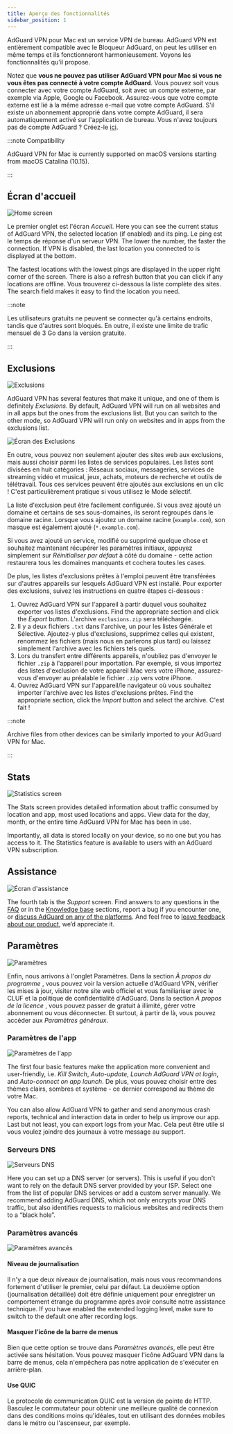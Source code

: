 ```yaml
---
title: Aperçu des fonctionnalités
sidebar_position: 1
---
```


AdGuard VPN pour Mac est un service VPN de bureau. AdGuard VPN est entièrement compatible avec le Bloqueur AdGuard, on peut les utiliser en même temps et ils fonctionneront harmonieusement. Voyons les fonctionnalités qu'il propose.

Notez que **vous ne pouvez pas utiliser AdGuard VPN pour Mac si vous ne vous êtes pas connecté à votre compte AdGuard**. Vous pouvez soit vous connecter avec votre compte AdGuard, soit avec un compte externe, par exemple via Apple, Google ou Facebook. Assurez-vous que votre compte externe est lié à la même adresse e-mail que votre compte AdGuard. S'il existe un abonnement approprié dans votre compte AdGuard, il sera automatiquement activé sur l'application de bureau. Vous n'avez toujours pas de compte AdGuard ? Créez-le [ici](https://auth.adguard.com/registration.html).

:::note Compatibility

AdGuard VPN for Mac is currently supported on macOS versions starting from macOS Catalina (10.15).

:::

## Écran d'accueil

![Home screen](https://cdn.adguardvpn.com/content/kb/vpn/mac/vpn_main_new_en.jpeg)

Le premier onglet est l'écran *Accueil*. Here you can see the current status of AdGuard VPN, the selected location (if enabled) and its ping. Le ping est le temps de réponse d'un serveur VPN. The lower the number, the faster the connection. If VPN is disabled, the last location you connected to is displayed at the bottom.

The fastest locations with the lowest pings are displayed in the upper right corner of the screen. There is also a refresh button that you can click if any locations are offline. Vous trouverez ci-dessous la liste complète des sites. The search field makes it easy to find the location you need.

:::note

Les utilisateurs gratuits ne peuvent se connecter qu'à certains endroits, tandis que d'autres sont bloqués. En outre, il existe une limite de trafic mensuel de 3 Go dans la version gratuite.

:::

## Exclusions

![Exclusions](https://cdn.adguardvpn.com/content/kb/vpn/mac/exclusions_new_en.png)

AdGuard VPN has several features that make it unique, and one of them is definitely *Exclusions*. By default, AdGuard VPN will run on all websites and in all apps but the ones from the exclusions list. But you can switch to the other mode, so AdGuard VPN will run only on websites and in apps from the exclusions list.

![Écran des Exclusions](https://cdn.adguardvpn.com/content/kb/vpn/mac/services_new_en.png)

En outre, vous pouvez non seulement ajouter des sites web aux exclusions, mais aussi choisir parmi les listes de services populaires. Les listes sont divisées en huit catégories : Réseaux sociaux, messageries, services de streaming vidéo et musical, jeux, achats, moteurs de recherche et outils de télétravail. Tous ces services peuvent être ajoutés aux exclusions en un clic ! C'est particulièrement pratique si vous utilisez le Mode sélectif.

La liste d'exclusion peut être facilement configurée. Si vous avez ajouté un domaine et certains de ses sous-domaines, ils seront regroupés dans le domaine racine. Lorsque vous ajoutez un domaine racine (`example.com`), son masque est également ajouté (`*.example.com`).

Si vous avez ajouté un service, modifié ou supprimé quelque chose et souhaitez maintenant récupérer les paramètres initiaux, appuyez simplement sur *Réinitialiser par défaut* à côté du domaine - cette action restaurera tous les domaines manquants et cochera toutes les cases.

De plus, les listes d'exclusions prêtes à l'emploi peuvent être transférées sur d'autres appareils sur lesquels AdGuard VPN est installé. Pour exporter des exclusions, suivez les instructions en quatre étapes ci-dessous :

1. Ouvrez AdGuard VPN sur l'appareil à partir duquel vous souhaitez exporter vos listes d'exclusions. Find the appropriate section and click the *Export* button. L'archive `exclusions.zip` sera téléchargée.
2. Il y a deux fichiers `.txt` dans l'archive, un pour les listes Générale et Sélective. Ajoutez-y plus d'exclusions, supprimez celles qui existent, renommez les fichiers (mais nous en parlerons plus tard) ou laissez simplement l'archive avec les fichiers tels quels.
3. Lors du transfert entre différents appareils, n'oubliez pas d'envoyer le fichier `.zip` à l'appareil pour importation. Par exemple, si vous importez des listes d'exclusion de votre appareil Mac vers votre iPhone, assurez-vous d'envoyer au préalable le fichier `.zip` vers votre iPhone.
4. Ouvrez AdGuard VPN sur l'appareil/le navigateur où vous souhaitez importer l'archive avec les listes d'exclusions prêtes. Find the appropriate section, click the *Import* button and select the archive. C'est fait !

:::note

Archive files from other devices can be similarly imported to your AdGuard VPN for Mac.

:::

## Stats

![Statistics screen](https://cdn.adguardvpn.com/content/kb/vpn/mac/statistics_en.png)

The Stats screen provides detailed information about traffic consumed by location and app, most used locations and apps. View data for the day, month, or the entire time AdGuard VPN for Mac has been in use.

Importantly, all data is stored locally on your device, so no one but you has access to it. The Statistics feature is available to users with an AdGuard VPN subscription.

## Assistance

![Écran d'assistance](https://cdn.adguardvpn.com/content/kb/vpn/mac/support_new_en.png)

The fourth tab is the *Support* screen. Find answers to any questions in the [FAQ](https://adguard-vpn.com/welcome.html#faq) or in the [Knowledge base](/) sections, report a bug if you encounter one, or [discuss AdGuard on any of the platforms](https://adguard.com/discuss.html). And feel free to [leave feedback about our product](https://surveys.adguard.com/vpn_mac/form.html), we’d appreciate it.

## Paramètres

![Paramètres](https://cdn.adguardvpn.com/content/kb/vpn/mac/settings_new_en.png)

Enfin, nous arrivons à l'onglet Paramètres. Dans la section *À propos du programme* , vous pouvez voir la version actuelle d'AdGuard VPN, vérifier les mises à jour, visiter notre site web officiel et vous familiariser avec le CLUF et la politique de confidentialité d'AdGuard. Dans la section *À propos de la licence* , vous pouvez passer de gratuit à illimité, gérer votre abonnement ou vous déconnecter. Et surtout, à partir de là, vous pouvez accéder aux *Paramètres généraux*.

### Paramètres de l'app

![Paramètres de l'app](https://cdn.adguardvpn.com/content/kb/vpn/mac/general-settings_new_en.png)

The first four basic features make the application more convenient and user-friendly, i.e. *Kill Switch*, *Auto-update*, *Launch AdGuard VPN at login*, and *Auto-connect on app launch*. De plus, vous pouvez choisir entre des thèmes clairs, sombres et système - ce dernier correspond au thème de votre Mac.

You can also allow AdGuard VPN to gather and send anonymous crash reports, technical and interaction data in order to help us improve our app. Last but not least, you can export logs from your Mac. Cela peut être utile si vous voulez joindre des journaux à votre message au support.

### Serveurs DNS

![Serveurs DNS](https://cdn.adguardvpn.com/content/kb/vpn/mac/dns_new_en.png)

Here you can set up a DNS server (or servers). This is useful if you don't want to rely on the default DNS server provided by your ISP. Select one from the list of popular DNS services or add a custom server manually. We recommend adding AdGuard DNS, which not only encrypts your DNS traffic, but also identifies requests to malicious websites and redirects them to a “black hole”.

### Paramètres avancés

![Paramètres avancés](https://cdn.adguardvpn.com/content/kb/vpn/mac/advanced-settings_new_en.png)

#### Niveau de journalisation

Il n'y a que deux niveaux de journalisation, mais nous vous recommandons fortement d'utiliser le premier, celui par défaut. La deuxième option (journalisation détaillée) doit être définie uniquement pour enregistrer un comportement étrange du programme après avoir consulté notre assistance technique. If you have enabled the extended logging level, make sure to switch to the default one after recording logs.

#### Masquer l’icône de la barre de menus

Bien que cette option se trouve dans *Paramètres avancés*, elle peut être activée sans hésitation. Vous pouvez masquer l'icône AdGuard VPN dans la barre de menus, cela n'empêchera pas notre application de s'exécuter en arrière-plan.

#### Use QUIC

Le protocole de communication QUIC est la version de pointe de HTTP. Basculez le commutateur pour obtenir une meilleure qualité de connexion dans des conditions moins qu'idéales, tout en utilisant des données mobiles dans le métro ou l'ascenseur, par exemple.
